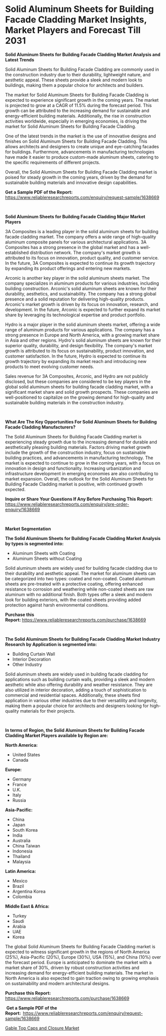 <p><h1>Solid Aluminum Sheets for Building Facade Cladding Market Insights, Market Players and Forecast Till 2031</h1></p><p><strong>Solid Aluminum Sheets for Building Facade Cladding Market Analysis and Latest Trends</strong></p>
<p><p>Solid Aluminum Sheets for Building Facade Cladding are commonly used in the construction industry due to their durability, lightweight nature, and aesthetic appeal. These sheets provide a sleek and modern look to buildings, making them a popular choice for architects and builders.</p><p>The market for Solid Aluminum Sheets for Building Facade Cladding is expected to experience significant growth in the coming years. The market is projected to grow at a CAGR of 11.5% during the forecast period. This growth can be attributed to the increasing demand for sustainable and energy-efficient building materials. Additionally, the rise in construction activities worldwide, especially in emerging economies, is driving the market for Solid Aluminum Sheets for Building Facade Cladding.</p><p>One of the latest trends in the market is the use of innovative designs and finishes on Solid Aluminum Sheets for Building Facade Cladding. This allows architects and designers to create unique and eye-catching facades for buildings. Furthermore, advancements in manufacturing technologies have made it easier to produce custom-made aluminum sheets, catering to the specific requirements of different projects.</p><p>Overall, the Solid Aluminum Sheets for Building Facade Cladding market is poised for steady growth in the coming years, driven by the demand for sustainable building materials and innovative design capabilities.</p></p>
<p><strong>Get a Sample PDF of the Report:&nbsp;</strong> <a href="https://www.reliableresearchreports.com/enquiry/request-sample/1638669">https://www.reliableresearchreports.com/enquiry/request-sample/1638669</a></p>
<p>&nbsp;</p>
<p><strong>Solid Aluminum Sheets for Building Facade Cladding Major Market Players</strong></p>
<p><p>3A Composites is a leading player in the solid aluminum sheets for building facade cladding market. The company offers a wide range of high-quality aluminum composite panels for various architectural applications. 3A Composites has a strong presence in the global market and has a well-established distribution network. The company's market growth is attributed to its focus on innovation, product quality, and customer service. In the future, 3A Composites is expected to continue its growth trajectory by expanding its product offerings and entering new markets.</p><p>Arconic is another key player in the solid aluminum sheets market. The company specializes in aluminum products for various industries, including building construction. Arconic's solid aluminum sheets are known for their durability, aesthetics, and sustainability. The company has a strong global presence and a solid reputation for delivering high-quality products. Arconic's market growth is driven by its focus on innovation, research, and development. In the future, Arconic is expected to further expand its market share by leveraging its technological expertise and product portfolio.</p><p>Hydro is a major player in the solid aluminum sheets market, offering a wide range of aluminum products for various applications. The company has a strong presence in Europe and North America, with a growing market share in Asia and other regions. Hydro's solid aluminum sheets are known for their superior quality, durability, and design flexibility. The company's market growth is attributed to its focus on sustainability, product innovation, and customer satisfaction. In the future, Hydro is expected to continue its growth trajectory by expanding its market reach and introducing new products to meet evolving customer needs.</p><p>Sales revenue for 3A Composites, Arconic, and Hydro are not publicly disclosed, but these companies are considered to be key players in the global solid aluminum sheets for building facade cladding market, with a significant market share and solid growth prospects. These companies are well-positioned to capitalize on the growing demand for high-quality and sustainable building materials in the construction industry.</p></p>
<p>&nbsp;</p>
<p><strong>What Are The Key Opportunities For Solid Aluminum Sheets for Building Facade Cladding Manufacturers?</strong></p>
<p><p>The Solid Aluminum Sheets for Building Facade Cladding market is experiencing steady growth due to the increasing demand for durable and aesthetically pleasing building materials. Factors driving market growth include the growth of the construction industry, focus on sustainable building practices, and advancements in manufacturing technology. The market is expected to continue to grow in the coming years, with a focus on innovation in design and functionality. Increasing urbanization and infrastructure development in emerging economies are also contributing to market expansion. Overall, the outlook for the Solid Aluminum Sheets for Building Facade Cladding market is positive, with continued growth expected.</p></p>
<p><strong>Inquire or Share Your Questions If Any Before Purchasing This Report:</strong> <a href="https://www.reliableresearchreports.com/enquiry/pre-order-enquiry/1638669">https://www.reliableresearchreports.com/enquiry/pre-order-enquiry/1638669</a></p>
<p>&nbsp;</p>
<p><strong>Market Segmentation</strong></p>
<p><strong>The Solid Aluminum Sheets for Building Facade Cladding Market Analysis by types is segmented into:</strong></p>
<p><ul><li>Aluminum Sheets with Coating</li><li>Aluminum Sheets without Coating</li></ul></p>
<p><p>Solid aluminum sheets are widely used for building facade cladding due to their durability and aesthetic appeal. The market for aluminum sheets can be categorized into two types: coated and non-coated. Coated aluminum sheets are pre-treated with a protective coating, offering enhanced resistance to corrosion and weathering while non-coated sheets are raw aluminum with no additional finish. Both types offer a sleek and modern look for building exteriors, with the coated sheets providing added protection against harsh environmental conditions.</p></p>
<p><strong>Purchase this Report:&nbsp;</strong><a href="https://www.reliableresearchreports.com/purchase/1638669">https://www.reliableresearchreports.com/purchase/1638669</a></p>
<p>&nbsp;</p>
<p><strong>The Solid Aluminum Sheets for Building Facade Cladding Market Industry Research by Application is segmented into:</strong></p>
<p><ul><li>Building Curtain Wall</li><li>Interior Decoration</li><li>Other Industry</li></ul></p>
<p><p>Solid aluminum sheets are widely used in building facade cladding for applications such as building curtain walls, providing a sleek and modern aesthetic while also offering durability and weather resistance. They are also utilized in interior decoration, adding a touch of sophistication to commercial and residential spaces. Additionally, these sheets find application in various other industries due to their versatility and longevity, making them a popular choice for architects and designers looking for high-quality materials for their projects.</p></p>
<p>&nbsp;</p>
<p><strong>In terms of Region, the Solid Aluminum Sheets for Building Facade Cladding Market Players available by Region are:</strong></p>
<p>
    <p> <strong> North America: </strong>
        <ul>
            <li>United States</li>
            <li>Canada</li>
        </ul>
        </p> 
    <p> <strong> Europe: </strong>
        <ul>
            <li>Germany</li>
            <li>France</li>
            <li>U.K.</li>
            <li>Italy</li>
            <li>Russia</li>
        </ul>
        </p> 
    <p> <strong> Asia-Pacific: </strong>
        <ul>
            <li>China</li>
            <li>Japan</li>
            <li>South Korea</li>
            <li>India</li>
            <li>Australia</li>
            <li>China Taiwan</li>
            <li>Indonesia</li>
            <li>Thailand</li>
            <li>Malaysia</li>
        </ul>
        </p> 
    <p> <strong> Latin America: </strong>
        <ul>
            <li>Mexico</li>
            <li>Brazil</li>
            <li>Argentina Korea</li>
            <li>Colombia</li>
        </ul>
        </p> 
    <p> <strong> Middle East & Africa: </strong>
        <ul>
            <li>Turkey</li>
            <li>Saudi</li>
            <li>Arabia</li>
            <li>UAE</li>
            <li>Korea</li>
        </ul>
    </p>
    </p>
<p><p>The global Solid Aluminum Sheets for Building Facade Cladding market is expected to witness significant growth in the regions of North America (25%), Asia-Pacific (20%), Europe (30%), USA (15%), and China (10%) over the forecast period. Europe is anticipated to dominate the market with a market share of 30%, driven by robust construction activities and increasing demand for energy-efficient building materials. The market in North America is also expected to gain traction owing to growing emphasis on sustainability and modern architectural designs.</p></p>
<p><strong>Purchase this Report: </strong><a href="https://www.reliableresearchreports.com/purchase/1638669">https://www.reliableresearchreports.com/purchase/1638669</a></p>
<p>&nbsp;<strong>Get a Sample PDF of the Report:&nbsp;&nbsp;</strong><a href="https://www.reliableresearchreports.com/enquiry/request-sample/1638669">https://www.reliableresearchreports.com/enquiry/request-sample/1638669</a></p>
<p><strong></strong></p>
<p><p><a href="https://github.com/ChiragRp1/Market-Research-Report-List-3/blob/main/gable-top-caps-and-closure-market.md">Gable Top Caps and Closure Market</a></p></p>